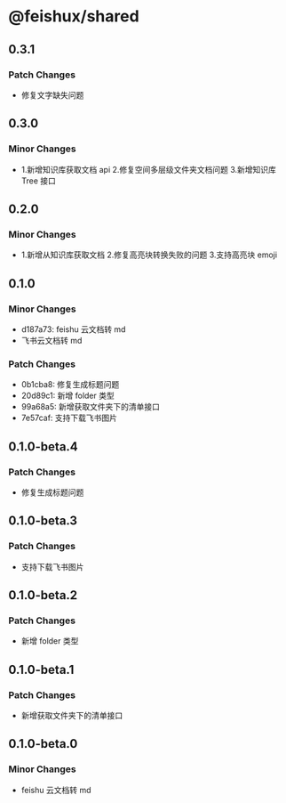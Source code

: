 # @feishux/shared

## 0.3.1

### Patch Changes

- 修复文字缺失问题

## 0.3.0

### Minor Changes

- 1.新增知识库获取文档 api 2.修复空间多层级文件夹文档问题 3.新增知识库 Tree 接口

## 0.2.0

### Minor Changes

- 1.新增从知识库获取文档 2.修复高亮块转换失败的问题 3.支持高亮块 emoji

## 0.1.0

### Minor Changes

- d187a73: feishu 云文档转 md
- 飞书云文档转 md

### Patch Changes

- 0b1cba8: 修复生成标题问题
- 20d89c1: 新增 folder 类型
- 99a68a5: 新增获取文件夹下的清单接口
- 7e57caf: 支持下载飞书图片

## 0.1.0-beta.4

### Patch Changes

- 修复生成标题问题

## 0.1.0-beta.3

### Patch Changes

- 支持下载飞书图片

## 0.1.0-beta.2

### Patch Changes

- 新增 folder 类型

## 0.1.0-beta.1

### Patch Changes

- 新增获取文件夹下的清单接口

## 0.1.0-beta.0

### Minor Changes

- feishu 云文档转 md
